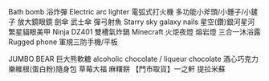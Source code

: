 Bath bomb  浴炸彈
Electric arc lighter 電弧式打火機
多功能小斧頭/小錘子/小鏟子
放大鏡眼鏡
劍傘 武士傘
彈弓射魚
Starry sky galaxy nails 星空(鑽)銀河星河繁星貓眼美甲
Ninja DZ401 雙槽氣炸鍋
Minecraft 火炬夜燈
熔岩燈
三合一沐浴露
Rugged phone 軍規三防手機/平板

JUMBO BEAR 巨大熊軟糖
alcoholic chocolate / liqueur chocolate 酒心巧克力
樂維根(蛋白粉)隨身包
草莓大福
麻糬餅
【門市取貨】一之軒 提拉米蘇
